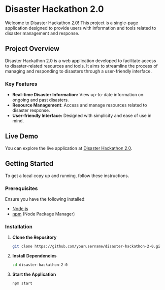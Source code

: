 # Disaster Hackathon 2.0

Welcome to Disaster Hackathon 2.0! This project is a single-page application designed to provide users with information and tools related to disaster management and response.

## Project Overview

Disaster Hackathon 2.0 is a web application developed to facilitate access to disaster-related resources and tools. It aims to streamline the process of managing and responding to disasters through a user-friendly interface.

### Key Features

- **Real-time Disaster Information:** View up-to-date information on ongoing and past disasters.
- **Resource Management:** Access and manage resources related to disaster response.
- **User-friendly Interface:** Designed with simplicity and ease of use in mind.

## Live Demo

You can explore the live application at [Disaster Hackathon 2.0](https://disaster-hackathon-2-0.vercel.app/).

## Getting Started

To get a local copy up and running, follow these instructions.

### Prerequisites

Ensure you have the following installed:

- [Node.js](https://nodejs.org/)
- [npm](https://www.npmjs.com/) (Node Package Manager)

### Installation

1. **Clone the Repository**

   ```bash
   git clone https://github.com/yourusername/disaster-hackathon-2-0.git
   ```

2. **Install Dependencies**

   ```bash
   cd disaster-hackathon-2-0
   ```

3. **Start the Application**

   ```bash
   npm start
   ```
